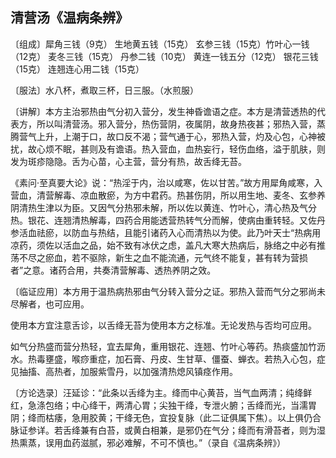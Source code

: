 ## 清营汤《温病条辨》

〔组成〕犀角三钱（9克） 生地黄五钱（15克） 玄参三钱（15克）竹叶心一钱（12克） 麦冬三钱（15克） 丹参二钱（10克） 黄连一钱五分（12克） 银花三钱（15克） 连翘连心用二钱（15克）

〔服法〕水八杯，煮取三杯，日三服。（水煎服）

〔讲解〕本方主治邪热由气分初入营分，发生神昏谵语之症。本方是清营透热的代表方，所以叫清营汤。邪入营分，热伤营阴，夜属阴，故身热夜甚；邪热入营，蒸腾营气上升，上潮于口，故口反不渴；营气通于心，邪热入营，灼及心包，心神被扰，故心烦不眠，甚则及有谵语。热入营血，血热妄行，轻伤血络，溢于肌肤，则发为斑疹隐隐。舌为心苗，心主营，营分有热，故舌绛无苔。

《素问·至真要大论》说：“热淫于内，治以咸寒，佐以甘苦。”故方用犀角咸寒，入营血，清营解毒、凉血散瘀，为方中君药。热甚伤阴，所以用生地、麦冬、玄参养阴清热生津以为臣。又因气分热邪未解，所以佐以黄连、竹叶心，清心热及气分热。银花、连翘清热解毒，四药合用能透营热转气分而解，使病由重转轻。又佐丹参活血祛瘀，以防血与热结，且能引诸药入心而清热以为使。此乃叶天士“热病用凉药，须佐以活血之品，始不致有冰伏之虑，盖凡大寒大热病后，脉络之中必有推荡不尽之瘀血，若不驱除，新生之血不能流通，元气终不能复，甚有转为营损者”之意。诸药合用，共奏清营解毒、透热养阴之效。

〔临证应用〕本方用于温热病热邪由气分转入营分之证。邪热入营而气分之邪尚未尽解者，也可应用。

使用本方宜注意舌诊，以舌绛无苔为使用本方之标准。无论发热与否均可应用。

如气分热盛而营分热轻，宜去犀角，重用银花、连翘、竹叶心等药。热痰盛加竹沥水。热毒壅盛，喉痧重症，加石膏、丹皮、生甘草、僵蚕、蝉衣。若热入心包，症见抽搐、高热者，加服紫雪丹，以加强清热熄风镇痉作用。

〔方论选录〕汪延诊：“此条以舌绛为主。绛而中心黄苔，当气血两清；纯绛鲜红，急涤包络；中心绛干，两清心胃；尖独干绛，专泄火腑；舌绛而光，当濡胃阴；绛而枯痿，急用胶黄；干绛无色，宜投复脉（此二证俱属下焦）。以上俱仍合脉证参详。若舌绛兼有白苔，或黄白相兼，是邪仍在气分；绛而有滑苔者，则为湿热熏蒸，误用血药滋腻，邪必难解，不可不慎也。”（录自《温病条辨》）
